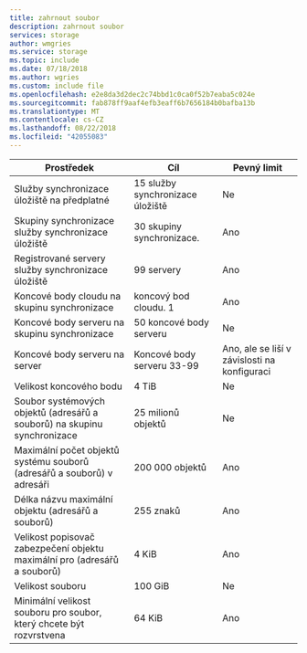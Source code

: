 ```yaml
---
title: zahrnout soubor
description: zahrnout soubor
services: storage
author: wmgries
ms.service: storage
ms.topic: include
ms.date: 07/18/2018
ms.author: wgries
ms.custom: include file
ms.openlocfilehash: e2e8da3d2dec2c74bbd1c0ca0f52b7eaba5c024e
ms.sourcegitcommit: fab878ff9aaf4efb3eaff6b7656184b0bafba13b
ms.translationtype: MT
ms.contentlocale: cs-CZ
ms.lasthandoff: 08/22/2018
ms.locfileid: "42055083"
---
```

| Prostředek | Cíl | Pevný limit |
|----------|--------------|------------|
| Služby synchronizace úložiště na předplatné | 15 služby synchronizace úložiště | Ne |
| Skupiny synchronizace služby synchronizace úložiště | 30 skupiny synchronizace. | Ano |
| Registrované servery služby synchronizace úložiště | 99 servery | Ano |
| Koncové body cloudu na skupinu synchronizace | koncový bod cloudu. 1 | Ano |
| Koncové body serveru na skupinu synchronizace | 50 koncové body serveru | Ne |
| Koncové body serveru na server | Koncové body serveru 33-99 | Ano, ale se liší v závislosti na konfiguraci |
| Velikost koncového bodu | 4 TiB | Ne |
| Soubor systémových objektů (adresářů a souborů) na skupinu synchronizace | 25 milionů objektů | Ne |
| Maximální počet objektů systému souborů (adresářů a souborů) v adresáři | 200 000 objektů | Ano |
| Délka názvu maximální objektu (adresářů a souborů) | 255 znaků | Ano |
| Velikost popisovač zabezpečení objektu maximální pro (adresářů a souborů) | 4 KiB | Ano |
| Velikost souboru | 100 GiB | Ne |
| Minimální velikost souboru pro soubor, který chcete být rozvrstvena | 64 KiB | Ano |
